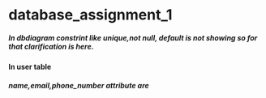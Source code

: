 # database_assignment_1
##### In dbdiagram constrint like unique,not null, default is not showing so for that clarification is here.

#### In user table
##### name,email,phone_number attribute are
